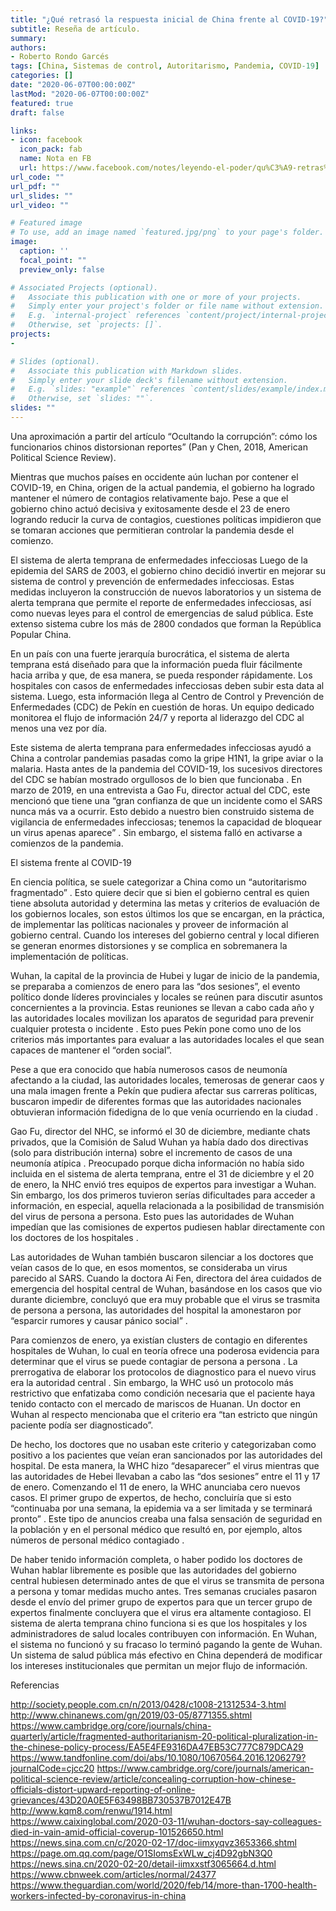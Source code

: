 ```yaml
---
title: "¿Qué retrasó la respuesta inicial de China frente al COVID-19?"
subtitle: Reseña de artículo.
summary: 
authors:
- Roberto Rondo Garcés
tags: [China, Sistemas de control, Autoritarismo, Pandemia, COVID-19]
categories: []
date: "2020-06-07T00:00:00Z"
lastMod: "2020-06-07T00:00:00Z"
featured: true
draft: false

links:
- icon: facebook
  icon_pack: fab
  name: Nota en FB
  url: https://www.facebook.com/notes/leyendo-el-poder/qu%C3%A9-retras%C3%B3-la-respuesta-inicial-de-china-frente-al-covid-19/1660920870727047/
url_code: ""
url_pdf: ""
url_slides: ""
url_video: ""

# Featured image
# To use, add an image named `featured.jpg/png` to your page's folder. 
image:
  caption: ''
  focal_point: ""
  preview_only: false

# Associated Projects (optional).
#   Associate this publication with one or more of your projects.
#   Simply enter your project's folder or file name without extension.
#   E.g. `internal-project` references `content/project/internal-project/index.md`.
#   Otherwise, set `projects: []`.
projects:
- 

# Slides (optional).
#   Associate this publication with Markdown slides.
#   Simply enter your slide deck's filename without extension.
#   E.g. `slides: "example"` references `content/slides/example/index.md`.
#   Otherwise, set `slides: ""`.
slides: ""
---
```

Una aproximación a partir del artículo “Ocultando la corrupción”: cómo los funcionarios chinos distorsionan reportes” (Pan y Chen, 2018, American Political Science Review).

Mientras que muchos países en occidente aún luchan por contener el COVID-19, en China, origen de la actual pandemia, el gobierno ha logrado mantener el número de contagios relativamente bajo. Pese a que el gobierno chino actuó decisiva y exitosamente desde el 23 de enero logrando reducir la curva de contagios, cuestiones políticas impidieron que se tomaran acciones que permitieran controlar la pandemia desde el comienzo.

El sistema de alerta temprana de enfermedades infecciosas
Luego de la epidemia del SARS de 2003, el gobierno chino decidió invertir en mejorar su sistema de control y prevención de enfermedades infecciosas. Estas medidas incluyeron la construcción de nuevos laboratorios y un sistema de alerta temprana que permite el reporte de enfermedades infecciosas, así como nuevas leyes para el control de emergencias de salud pública. Este extenso sistema cubre los más de 2800 condados que forman la República Popular China. 

En un país con una fuerte jerarquía burocrática, el sistema de alerta temprana está diseñado para que la información pueda fluir fácilmente hacia arriba y que, de esa manera, se pueda responder rápidamente. Los hospitales con casos de enfermedades infecciosas deben subir esta data al sistema. Luego, esta información llega al Centro de Control y Prevención de Enfermedades (CDC) de Pekín en cuestión de horas. Un equipo dedicado monitorea el flujo de información 24/7 y reporta al liderazgo del CDC al menos una vez por día. 

Este sistema de alerta temprana para enfermedades infecciosas ayudó a China a controlar pandemias pasadas como la gripe H1N1, la gripe aviar o la malaria. Hasta antes de la pandemia del COVID-19, los sucesivos directores del CDC se habían mostrado orgullosos de lo bien que funcionaba . En marzo de 2019, en una entrevista a Gao Fu, director actual del CDC, este mencionó que tiene una “gran confianza de que un incidente como el SARS nunca más va a ocurrir. Esto debido a nuestro bien construido sistema de vigilancia de enfermedades infecciosas; tenemos la capacidad de bloquear un virus apenas aparece” . Sin embargo, el sistema falló en activarse a comienzos de la pandemia. 

El sistema frente al COVID-19

En ciencia política, se suele categorizar a China como un “autoritarismo fragmentado” . Esto quiere decir que si bien el gobierno central es quien tiene absoluta autoridad y determina las metas y criterios de evaluación de los gobiernos locales, son estos últimos los que se encargan, en la práctica, de implementar las políticas nacionales y proveer de información al gobierno central. Cuando los intereses del gobierno central y local difieren se generan enormes distorsiones y se complica en sobremanera la implementación de políticas.

Wuhan, la capital de la provincia de Hubei y lugar de inicio de la pandemia, se preparaba a comienzos de enero para las “dos sesiones”, el evento político donde líderes provinciales y locales se reúnen para discutir asuntos concernientes a la provincia. Estas reuniones se llevan a cabo cada año y las autoridades locales movilizan los aparatos de seguridad para prevenir cualquier protesta o incidente . Esto pues Pekín pone como uno de los criterios más importantes para evaluar a las autoridades locales el que sean capaces de mantener el “orden social”. 

Pese a que era conocido que había numerosos casos de neumonía afectando a la ciudad, las autoridades locales, temerosas de generar caos y una mala imagen frente a Pekín que pudiera afectar sus carreras políticas, buscaron impedir de diferentes formas que las autoridades nacionales obtuvieran información fidedigna de lo que venía ocurriendo en la ciudad . 

Gao Fu, director del NHC, se informó el 30 de diciembre, mediante chats privados, que la Comisión de Salud Wuhan ya había dado dos directivas (solo para distribución interna) sobre el incremento de casos de una neumonía atípica . Preocupado porque dicha información no había sido incluida en el sistema de alerta temprana, entre el 31 de diciembre y el 20 de enero, la NHC envió tres equipos de expertos para investigar a Wuhan. Sin embargo, los dos primeros tuvieron serías dificultades para acceder a información, en especial, aquella relacionada a la posibilidad de transmisión del virus de persona a persona. Esto pues las autoridades de Wuhan impedían que las comisiones de expertos pudiesen hablar directamente con los doctores de los hospitales . 

Las autoridades de Wuhan también buscaron silenciar a los doctores que veían casos de lo que, en esos momentos, se consideraba un virus parecido al SARS. Cuando la doctora Ai Fen, directora del área cuidados de emergencia del hospital central de Wuhan, basándose en los casos que vio durante diciembre, concluyó que era muy probable que el virus se trasmita de persona a persona, las autoridades del hospital la amonestaron por “esparcir rumores y causar pánico social” .

Para comienzos de enero, ya existían clusters de contagio en diferentes hospitales de Wuhan, lo cual en teoría ofrece una poderosa evidencia para determinar que el virus se puede contagiar de persona a persona . La prerrogativa de elaborar los protocolos de diagnostico para el nuevo virus era la autoridad central . Sin embargo, la WHC usó un protocolo más restrictivo que enfatizaba como condición necesaria que el paciente haya tenido contacto con el mercado de mariscos de Huanan. Un doctor en Wuhan al respecto mencionaba que el criterio era “tan estricto que ningún paciente podía ser diagnosticado”. 

De hecho, los doctores que no usaban este criterio y categorizaban como positivo a los pacientes que veían eran sancionados por las autoridades del hospital. De esta manera, la WHC hizo “desaparecer” el virus mientras que las autoridades de Hebei llevaban a cabo las “dos sesiones” entre el 11 y 17 de enero. Comenzando el 11 de enero, la WHC anunciaba cero nuevos casos. El primer grupo de expertos, de hecho, concluiría que si esto “continuaba por una semana, la epidemia va a ser limitada y se terminará pronto” . Este tipo de anuncios creaba una falsa sensación de seguridad en la población y en el personal médico que resultó en, por ejemplo, altos números de personal médico contagiado . 

De haber tenido información completa, o haber podido los doctores de Wuhan hablar libremente es posible que las autoridades del gobierno central hubiesen determinado antes de que el virus se transmita de persona a persona y tomar medidas mucho antes. Tres semanas cruciales pasaron desde el envío del primer grupo de expertos para que un tercer grupo de expertos finalmente concluyera que el virus era altamente contagioso.
El sistema de alerta temprana chino funciona si es que los hospitales y los administradores de salud locales contribuyen con información. En Wuhan, el sistema no funcionó y su fracaso lo terminó pagando la gente de Wuhan. Un sistema de salud pública más efectivo en China dependerá de modificar los intereses institucionales que permitan un mejor flujo de información. 

Referencias

http://society.people.com.cn/n/2013/0428/c1008-21312534-3.html
http://www.chinanews.com/gn/2019/03-05/8771355.shtml
https://www.cambridge.org/core/journals/china-quarterly/article/fragmented-authoritarianism-20-political-pluralization-in-the-chinese-policy-process/EA5E4FE9316DA47EB53C777C879DCA29
https://www.tandfonline.com/doi/abs/10.1080/10670564.2016.1206279?journalCode=cjcc20
https://www.cambridge.org/core/journals/american-political-science-review/article/concealing-corruption-how-chinese-officials-distort-upward-reporting-of-online-grievances/43D20A0E5F63498BB730537B7012E47B
http://www.kqm8.com/renwu/1914.html
https://www.caixinglobal.com/2020-03-11/wuhan-doctors-say-colleagues-died-in-vain-amid-official-coverup-101526650.html
https://news.sina.com.cn/c/2020-02-17/doc-iimxyqvz3653366.shtml
https://page.om.qq.com/page/O1SIomsExWLw_cj4D92gbN3Q0
https://news.sina.cn/2020-02-20/detail-iimxxstf3065664.d.html
https://www.cbnweek.com/articles/normal/24377
https://www.theguardian.com/world/2020/feb/14/more-than-1700-health-workers-infected-by-coronavirus-in-china
